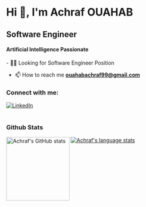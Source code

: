 <h1>Hi 👋, I'm Achraf OUAHAB</h1>
<h2>  Software Engineer </h2>
<h4>Artificial Intelligence Passionate</h4>
- 🧑‍💻 Looking for Software Engineer Position

<!-- - 💬 Ask me about [Python] (https://www.python.org/)  -->

- 📫 How to reach me **ouahabachraf99@gmail.com**

<h3 align="left">Connect with me:</h3>
<a href="https://www.linkedin.com/in/achrafouahab99/" target="_blank"><img src="https://img.shields.io/badge/LinkedIn-%230077B5.svg?&style=flat-square&logo=linkedin&logoColor=white" alt="LinkedIn"></a>
<br><br>

### Github Stats
<a href="https://profile-summary-for-github.com/user/OuahabAchraf99">
  <img align="left" height="170px" src="https://github-readme-stats.vercel.app/api?username=OuahabAchraf99&show_icons=true&line_height=26&count_private=true&include_all_commits=true" alt="Achraf's GitHub stats"/>
  <img src="https://github-readme-stats.vercel.app/api/top-langs/?username=OuahabAchraf99&hide_langs_below=6&layout=compact" alt="Achraf's language stats"/>
</a>
<!-- <p>&nbsp;<img align="center" src="https://github-readme-stats.vercel.app/api?username=OuahabAchraf99&show_icons=true&locale=en" alt="OuahabAchraf99" /></p> -->
<!-- [![Anurag's GitHub stats](https://github-readme-stats.vercel.app/api?username=OuahabAchraf99)](https://github.com/anuraghazra/github-readme-stats) -->

